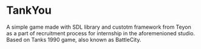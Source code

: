 # TankYou
A simple game made with SDL library and custotm framework from Teyon as a part of recruitment process for internship in the aforemenioned studio.
Based on Tanks 1990 game, also known as BattleCity.
